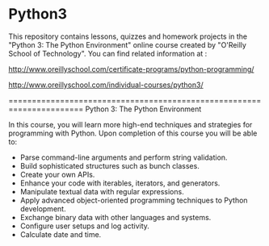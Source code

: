 Python3
=======

This repository contains lessons, quizzes and homework projects in the "Python 3: The Python Environment" online course 
created by "O'Reilly School of Technology".
You can find related information at :

http://www.oreillyschool.com/certificate-programs/python-programming/

http://www.oreillyschool.com/individual-courses/python3/


======================================================================
Python 3: The Python Environment

In this course, you will learn more high-end techniques and strategies for programming with Python.
Upon completion of this course you will be able to:

+ Parse command-line arguments and perform string validation.
+ Build sophisticated structures such as bunch classes.
+ Create your own APIs.
+ Enhance your code with iterables, iterators, and generators.
+ Manipulate textual data with regular expressions.
+ Apply advanced object-oriented programming techniques to Python development.
+ Exchange binary data with other languages and systems.
+ Configure user setups and log activity.
+ Calculate date and time.
